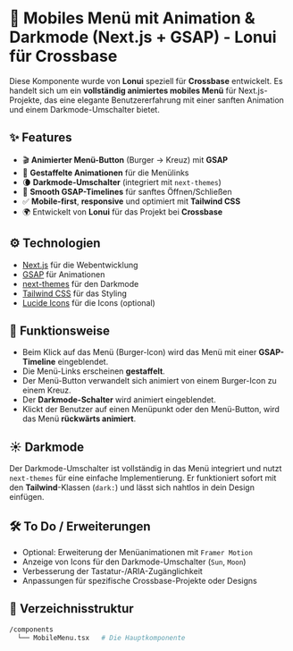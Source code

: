 # 📱 Mobiles Menü mit Animation & Darkmode (Next.js + GSAP) - **Lonui für Crossbase**

Diese Komponente wurde von **Lonui** speziell für **Crossbase** entwickelt. Es handelt sich um ein **vollständig animiertes mobiles Menü** für Next.js-Projekte, das eine elegante Benutzererfahrung mit einer sanften Animation und einem Darkmode-Umschalter bietet.

## ✨ Features

- 🎬 **Animierter Menü-Button** (Burger → Kreuz) mit **GSAP**
- 📜 **Gestaffelte Animationen** für die Menülinks
- 🌘 **Darkmode-Umschalter** (integriert mit `next-themes`)
- 💨 **Smooth GSAP-Timelines** für sanftes Öffnen/Schließen
- ✅ **Mobile-first**, **responsive** und optimiert mit **Tailwind CSS**
- 🌍 Entwickelt von **Lonui** für das Projekt bei **Crossbase**

## ⚙️ Technologien

- [Next.js](https://nextjs.org/) für die Webentwicklung
- [GSAP](https://gsap.com/) für Animationen
- [next-themes](https://github.com/pacocoursey/next-themes) für den Darkmode
- [Tailwind CSS](https://tailwindcss.com/) für das Styling
- [Lucide Icons](https://lucide.dev/) für die Icons (optional)

## 🧠 Funktionsweise

- Beim Klick auf das Menü (Burger-Icon) wird das Menü mit einer **GSAP-Timeline** eingeblendet.
- Die Menü-Links erscheinen **gestaffelt**.
- Der Menü-Button verwandelt sich animiert von einem Burger-Icon zu einem Kreuz.
- Der **Darkmode-Schalter** wird animiert eingeblendet.
- Klickt der Benutzer auf einen Menüpunkt oder den Menü-Button, wird das Menü **rückwärts animiert**.

## ☀️ Darkmode

Der Darkmode-Umschalter ist vollständig in das Menü integriert und nutzt `next-themes` für eine einfache Implementierung. Er funktioniert sofort mit den **Tailwind**-Klassen (`dark:`) und lässt sich nahtlos in dein Design einfügen.

## 🛠️ To Do / Erweiterungen

- Optional: Erweiterung der Menüanimationen mit `Framer Motion`
- Anzeige von Icons für den Darkmode-Umschalter (`Sun`, `Moon`)
- Verbesserung der Tastatur-/ARIA-Zugänglichkeit
- Anpassungen für spezifische Crossbase-Projekte oder Designs

## 📁 Verzeichnisstruktur

```bash
/components
  └── MobileMenu.tsx   # Die Hauptkomponente

